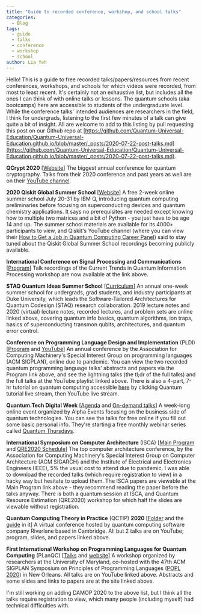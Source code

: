 ```yaml
---
title: "Guide to recorded conference, workshop, and school talks"
categories:
  - Blog
tags:
  - guide
  - talks
  - conference
  - workshop
  - school
author: Lia Yeh
---
```


Hello!  This is a guide to free recorded talks/papers/resources from recent conferences, workshops, and schools for which videos were recorded, from most to least recent.  It's certainly not an exhaustive list, but includes all the ones I can think of with online talks or lessons.  The quantum schools (aka bootcamps) here are accessible to students of the undergraduate level.  While the conference talks' intended audiences are researchers in the field, I think for undergrads, listening to the first few minutes of a talk can give quite a bit of insight.  All are welcome to add to this listing by pull requesting this post on our Github repo at [https://github.com/Quantum-Universal-Education/Quantum-Universal-Education.github.io/blob/master/_posts/2020-07-22-post-talks.md](https://github.com/Quantum-Universal-Education/Quantum-Universal-Education.github.io/blob/master/_posts/2020-07-22-post-talks.md).

**QCrypt 2020**
[[Website](https://2020.qcrypt.net/)]
The biggest annual conference for quantum cryptography.  Talks from their 2020 conference and past years as well are on their [YouTube channel](https://www.youtube.com/channel/UClpn9CxuZPHw3nzhdv0m3Hw/playlists).

**2020 Qiskit Global Summer School**
[[Website](https://qiskit.org/events/summer-school/)]
A free 2-week online summer school July 20-31 by IBM Q, introducing quantum computing preliminaries before focusing on superconducting devices and quantum chemistry applications.  It says no prerequisites are needed except knowing how to multiple two matrices and a bit of Python - you just have to be age 14 and up.  The summer school materials are available for its 4000+ participants to view, and Qiskit's YouTube channel (where you can view their [How to Get a Job in Quantum Computing Career Panel](https://www.youtube.com/watch?v=7dfw8k2p1to)) said to stay tuned about the Qiskit Global Summer School recordings becoming publicly available.

**International Conference on Signal Processing and Communications**
[[Program](https://ece.iisc.ac.in/~spcom/2020/thematic_workshop.html)]
Talk recordings of the Current Trends in Quantum Information Processing workshop are now available at the link above.

**STAQ Quantum Ideas Summer School**
[[Curriculum](https://staq.pratt.duke.edu/summer-school)]
An annual one-week summer school for undergrads, grad students, and industry participants at Duke University, which leads the Software-Tailored Architectures for Quantum Codesign (STAQ) research collaboration.  2019 lecture notes and 2020 (virtual) lecture notes, recorded lectures, and problem sets are online linked above, covering quantum info basics, quantum algorithms, ion traps, basics of superconducting transmon qubits, architectures, and quantum error control.

**Conference on Programming Language Design and Implementation** (PLDI)
[[Program](https://pldi20.sigplan.org/program/program-pldi-2020) and [YouTube](https://www.youtube.com/playlist?list=PLyrlk8Xaylp5mvxARtX5ncjy9p4X_Ajwd)]
An annual conference by the Association for Computing Machinery's Special Interest Group on programming languages (ACM SIGPLAN), online due to pandemic.  You can view the two recorded quantum programming language talks' abstracts and papers via the Program link above, and see the lightning talks (the tl;dr of the full talks) and the full talks at the YouTube playlist linked above.  There is also a 4-part, 7-hr tutorial on quantum computing accessible [here](https://pldi20.sigplan.org/details/pldi-2020-tutorials/2/Programming-Quantum-Computers-A-Primer-with-IBM-Q-and-D-Wave-Exercises) by clicking Quantum tutorial live stream, then YouTube live stream.

**Quantum.Tech Digital Week**
[[Agenda](https://www.quantumtechdigital.co.uk/agenda/digital-week-day-1) and [On-demand talks](https://www.quantumtechdigital.co.uk/landing/qt-digital-week-on-demand)]
A week-long online event organized by Alpha Events focusing on the business side of quantum technologies.  You can see the talks for free online if you fill out some basic personal info.  They're starting a free monthly webinar series called [Quantum Thursdays](https://www.quantumtech-digitalday.com/).

**International Symposium on Computer Architecture** (ISCA)
[[Main Program](https://www.iscaconf.org/isca2020/program/) and [QRE2020 Schedule](http://www.quantumresource.org/)]
The top computer architecture conference, by the Association for Computing Machinery's Special Interest Group on Computer Architecture (ACM SIGARCH) and the Institute of Electrical and Electronics Engineers (IEEE), 5% the usual cost to attend due to pandemic.  I was able to download the recorded talks (which require registration to view) in a hacky way but hesitate to upload them.  The ISCA papers are viewable at the Main Program link above - they recommend reading the paper before the talks anyway.  There is both a quantum session at ISCA, and Quantum Resource Estimation (QRE2020) workshop for which half the slides are viewable without registration.

**Quantum Computing Theory in Practice** (QCTIP) **2020**
[[Folder](https://drive.google.com/drive/folders/1poD72BIZgDK1nJ3ao2_nbYRTJ-Yx1H3f?usp=sharing) and the [guide](https://docs.google.com/document/d/194LDZQrx4GYFWUcQJyVEjeMaATIbbKPDT5oiRu2zmb8/edit?usp=sharing) in it]
A virtual conference hosted by quantum computing software company Riverlane based in Cambridge.  All but 2 talks are on YouTube; program, slides, and papers linked above.

**First International Workshop on Programming Languages for Quantum Computing** (PLanQC)
[[Talks](https://www.youtube.com/playlist?list=PLyrlk8Xaylp6IbJx8MJ-_lkRU4G6BbXtl) and [website](https://popl20.sigplan.org/home/planqc-2020#event-overview)]
A workshop organized by researchers at the University of Maryland, co-hosted with the 47th ACM SIGPLAN Symposium on Principles of Programming Languages ([POPL 2020](https://popl20.sigplan.org/)) in New Orleans.  All talks are on YouTube linked above.  Abstracts and some slides and links to papers are at the site linked above.

I'm still working on adding DAMOP 2020 to the above list, but I think all the talks require registration to view, which many people (including myself) had technical difficulties with.
